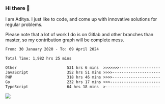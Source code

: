 ### Hi there 👋

I am Aditya. I just like to code, and come up with innovative solutions for regular problems.

Please note that a lot of work I do is on Gitlab and other branches than master, so my contribution graph will be complete mess.

<!--START_SECTION:waka-->

```txt
From: 30 January 2020 - To: 09 April 2024

Total Time: 1,982 hrs 25 mins

Other                      531 hrs 6 mins  >>>>>>>------------------   26.79 %
JavaScript                 352 hrs 51 mins >>>>---------------------   17.80 %
PHP                        318 hrs 46 mins >>>>---------------------   16.08 %
Go                         232 hrs 17 mins >>>----------------------   11.72 %
TypeScript                 64 hrs 18 mins  >------------------------   03.24 %
```

<!--END_SECTION:waka-->

![](https://komarev.com/ghpvc/?username=BrainBuzzer)
